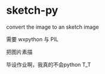 sketch-py
=========

convert the image to an sketch image

需要 wxpython 与 PIL

把图片素描

毕设作业啊，我真的不会python T_T
